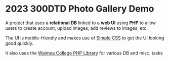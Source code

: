 # 2023 300DTD Photo Gallery Demo

A project that uses a **relational DB** linked to a **web UI** using **PHP** to allow users to create account, upload images, add reviews to images, etc.

The UI is mobile-friendly and makes use of [Simple CSS](https://github.com/waimea-cpy/simple-css) to get the UI looking good quickly.

It also uses the [Waimea College PHP Library](https://github.com/waimea-cpy/php-library) for various DB and misc. tasks

